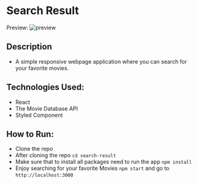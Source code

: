 # Search Result

Preview: ![preview](https://i.imgur.com/kHzd4qY.png)

## Description
* A simple responsive webpage application where you can search for your favorite movies.

## Technologies Used:
* React
* The Movie Database API
* Styled Component

## How to Run:
* Clone the repo
* After cloning the repo `cd search-result`
* Make sure that to install all packages need to run the app `npm install`
* Enjoy searching for your favorite Movies `npm start` and go to `http://localhost:3000` 
